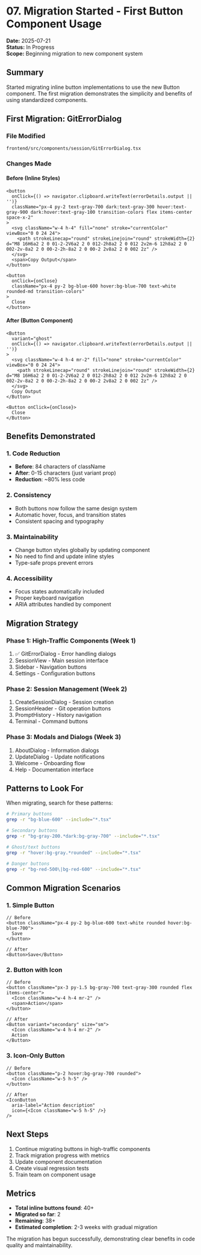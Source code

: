 # 07. Migration Started - First Button Component Usage

**Date:** 2025-07-21  
**Status:** In Progress  
**Scope:** Beginning migration to new component system

## Summary

Started migrating inline button implementations to use the new Button component. The first migration demonstrates the simplicity and benefits of using standardized components.

## First Migration: GitErrorDialog

### File Modified
`frontend/src/components/session/GitErrorDialog.tsx`

### Changes Made

#### Before (Inline Styles)
```tsx
<button 
  onClick={() => navigator.clipboard.writeText(errorDetails.output || '')} 
  className="px-4 py-2 text-gray-700 dark:text-gray-300 hover:text-gray-900 dark:hover:text-gray-100 transition-colors flex items-center space-x-2"
>
  <svg className="w-4 h-4" fill="none" stroke="currentColor" viewBox="0 0 24 24">
    <path strokeLinecap="round" strokeLinejoin="round" strokeWidth={2} d="M8 16H6a2 2 0 01-2-2V6a2 2 0 012-2h8a2 2 0 012 2v2m-6 12h8a2 2 0 002-2v-8a2 2 0 00-2-2h-8a2 2 0 00-2 2v8a2 2 0 002 2z" />
  </svg>
  <span>Copy Output</span>
</button>

<button 
  onClick={onClose} 
  className="px-4 py-2 bg-blue-600 hover:bg-blue-700 text-white rounded-md transition-colors"
>
  Close
</button>
```

#### After (Button Component)
```tsx
<Button 
  variant="ghost" 
  onClick={() => navigator.clipboard.writeText(errorDetails.output || '')}
>
  <svg className="w-4 h-4 mr-2" fill="none" stroke="currentColor" viewBox="0 0 24 24">
    <path strokeLinecap="round" strokeLinejoin="round" strokeWidth={2} d="M8 16H6a2 2 0 01-2-2V6a2 2 0 012-2h8a2 2 0 012 2v2m-6 12h8a2 2 0 002-2v-8a2 2 0 00-2-2h-8a2 2 0 00-2 2v8a2 2 0 002 2z" />
  </svg>
  Copy Output
</Button>

<Button onClick={onClose}>
  Close
</Button>
```

## Benefits Demonstrated

### 1. Code Reduction
- **Before**: 84 characters of className
- **After**: 0-15 characters (just variant prop)
- **Reduction**: ~80% less code

### 2. Consistency
- Both buttons now follow the same design system
- Automatic hover, focus, and transition states
- Consistent spacing and typography

### 3. Maintainability
- Change button styles globally by updating component
- No need to find and update inline styles
- Type-safe props prevent errors

### 4. Accessibility
- Focus states automatically included
- Proper keyboard navigation
- ARIA attributes handled by component

## Migration Strategy

### Phase 1: High-Traffic Components (Week 1)
1. ✅ GitErrorDialog - Error handling dialogs
2. SessionView - Main session interface
3. Sidebar - Navigation buttons
4. Settings - Configuration buttons

### Phase 2: Session Management (Week 2)
1. CreateSessionDialog - Session creation
2. SessionHeader - Git operation buttons
3. PromptHistory - History navigation
4. Terminal - Command buttons

### Phase 3: Modals and Dialogs (Week 3)
1. AboutDialog - Information dialogs
2. UpdateDialog - Update notifications
3. Welcome - Onboarding flow
4. Help - Documentation interface

## Patterns to Look For

When migrating, search for these patterns:
```bash
# Primary buttons
grep -r "bg-blue-600" --include="*.tsx"

# Secondary buttons
grep -r "bg-gray-200.*dark:bg-gray-700" --include="*.tsx"

# Ghost/text buttons
grep -r "hover:bg-gray.*rounded" --include="*.tsx"

# Danger buttons
grep -r "bg-red-500\|bg-red-600" --include="*.tsx"
```

## Common Migration Scenarios

### 1. Simple Button
```tsx
// Before
<button className="px-4 py-2 bg-blue-600 text-white rounded hover:bg-blue-700">
  Save
</button>

// After
<Button>Save</Button>
```

### 2. Button with Icon
```tsx
// Before
<button className="px-3 py-1.5 bg-gray-700 text-gray-300 rounded flex items-center">
  <Icon className="w-4 h-4 mr-2" />
  <span>Action</span>
</button>

// After
<Button variant="secondary" size="sm">
  <Icon className="w-4 h-4 mr-2" />
  Action
</Button>
```

### 3. Icon-Only Button
```tsx
// Before
<button className="p-2 hover:bg-gray-700 rounded">
  <Icon className="w-5 h-5" />
</button>

// After
<IconButton 
  aria-label="Action description"
  icon={<Icon className="w-5 h-5" />}
/>
```

## Next Steps

1. Continue migrating buttons in high-traffic components
2. Track migration progress with metrics
3. Update component documentation
4. Create visual regression tests
5. Train team on component usage

## Metrics

- **Total inline buttons found**: 40+
- **Migrated so far**: 2
- **Remaining**: 38+
- **Estimated completion**: 2-3 weeks with gradual migration

The migration has begun successfully, demonstrating clear benefits in code quality and maintainability.